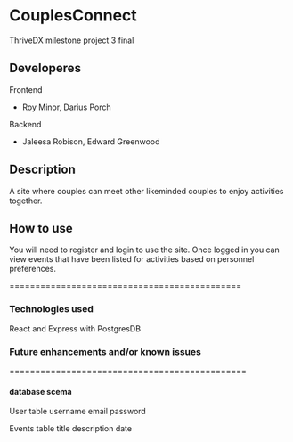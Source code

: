 # CouplesConnect
ThriveDX milestone project 3 final

## Developeres
Frontend
* Roy Minor, Darius Porch

Backend
* Jaleesa Robison, Edward Greenwood


## Description
A site where couples can meet other likeminded couples to enjoy activities together.


## How to use
You will need to register and login to use the site. Once logged in you can view events that have been listed for activities based on personnel preferences.


=============================================
### Technologies used
React and Express with PostgresDB


### Future enhancements and/or known issues


==============================================
#### database scema
User table
username
email
password

Events table
title
description
date